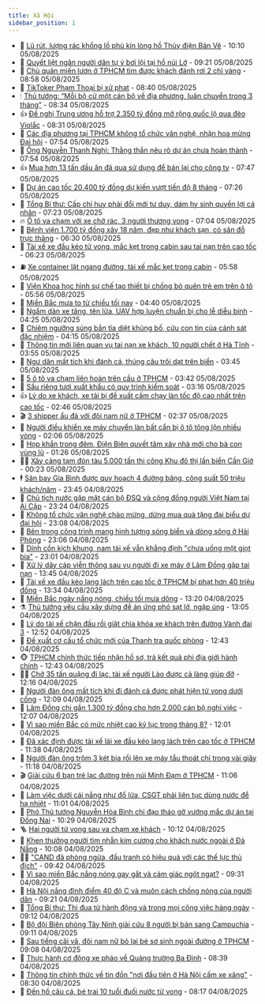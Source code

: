 ```yaml
---
title: Xã Hội
sidebar_position: 1
---
```


<!-- dantri-xa-hoi:START -->
- 🫣 [Lũ rút, lượng rác khổng lồ phủ kín lòng hồ Thủy điện Bản Vẽ](https://dantri.com.vn/xa-hoi/lu-rut-luong-rac-khong-lo-phu-kin-long-ho-thuy-dien-ban-ve-20250805154226277.htm) - 10:10 05/08/2025
- 💼 [Quyết liệt ngăn người dân tự ý bơi lội tại hồ núi Lớ](https://dantri.com.vn/xa-hoi/quyet-liet-ngan-nguoi-dan-tu-y-boi-loi-tai-ho-nui-lo-20250805145449667.htm) - 09:21 05/08/2025
- 🎊 [Chủ quán miến lươn ở TPHCM tìm được khách đánh rơi 2 chỉ vàng](https://dantri.com.vn/xa-hoi/chu-quan-mien-luon-o-tphcm-tim-duoc-khach-danh-roi-2-chi-vang-20250805102143704.htm) - 08:58 05/08/2025
- 🙉 [TikToker Phạm Thoại bị xử phạt](https://dantri.com.vn/xa-hoi/tiktoker-pham-thoai-bi-xu-phat-20250805153323484.htm) - 08:40 05/08/2025
- 🕯 [Thủ tướng: “Mỗi bộ cử một cán bộ về địa phương, luân chuyển trong 3 tháng”](https://dantri.com.vn/xa-hoi/thu-tuong-moi-bo-cu-mot-can-bo-ve-dia-phuong-luan-chuyen-trong-3-thang-20250805152546643.htm) - 08:34 05/08/2025
- 👍 [Đề nghị Trung ương hỗ trợ 2.350 tỷ đồng mở rộng quốc lộ qua đèo Violắc](https://dantri.com.vn/xa-hoi/de-nghi-trung-uong-ho-tro-2350-ty-dong-mo-rong-quoc-lo-qua-deo-violac-20250805141348900.htm) - 08:31 05/08/2025
- 🤖 [Các địa phương tại TPHCM không tổ chức văn nghệ, nhận hoa mừng Đại hội](https://dantri.com.vn/xa-hoi/cac-dia-phuong-tai-tphcm-khong-to-chuc-van-nghe-nhan-hoa-mung-dai-hoi-20250805145000054.htm) - 07:54 05/08/2025
- 🙉 [Ông Nguyễn Thanh Nghị: Thằng thắn nêu rõ dự án chưa hoàn thành](https://dantri.com.vn/xa-hoi/ong-nguyen-thanh-nghi-thang-than-neu-ro-du-an-chua-hoan-thanh-20250805143252811.htm) - 07:54 05/08/2025
- 👍 [Mua hơn 13 tấn dầu ăn đã qua sử dụng để bán lại cho công ty](https://dantri.com.vn/xa-hoi/mua-hon-13-tan-dau-an-da-qua-su-dung-de-ban-lai-cho-cong-ty-20250805140443272.htm) - 07:47 05/08/2025
- 🗽 [Dự án cao tốc 20.400 tỷ đồng dự kiến vượt tiến độ 8 tháng](https://dantri.com.vn/xa-hoi/du-an-cao-toc-20400-ty-dong-du-kien-vuot-tien-do-8-thang-20250805113441640.htm) - 07:26 05/08/2025
- 🗽 [Tổng Bí thư: Cấp chỉ huy phải đổi mới tư duy, dám hy sinh quyền lợi cá nhân](https://dantri.com.vn/xa-hoi/tong-bi-thu-cap-chi-huy-phai-doi-moi-tu-duy-dam-hy-sinh-quyen-loi-ca-nhan-20250805141336237.htm) - 07:23 05/08/2025
- 🔥 [Ô tô va chạm với xe chở rác, 3 người thương vong](https://dantri.com.vn/xa-hoi/o-to-va-cham-voi-xe-cho-rac-3-nguoi-thuong-vong-20250805134909392.htm) - 07:04 05/08/2025
- 🦒 [Bệnh viện 1.700 tỷ đồng xây 18 năm, đẹp như khách sạn, có sân đỗ trực thăng](https://dantri.com.vn/xa-hoi/benh-vien-1700-ty-dong-xay-18-nam-dep-nhu-khach-san-co-san-do-truc-thang-20250805095215044.htm) - 06:30 05/08/2025
- 🧐 [Tài xế xe đầu kéo tử vong, mắc kẹt trong cabin sau tai nạn trên cao tốc](https://dantri.com.vn/xa-hoi/tai-xe-xe-dau-keo-tu-vong-mac-ket-trong-cabin-sau-tai-nan-tren-cao-toc-20250805131534963.htm) - 06:23 05/08/2025
- ⛽️ [Xe container lật ngang đường, tài xế mắc kẹt trong cabin](https://dantri.com.vn/xa-hoi/xe-container-lat-ngang-duong-tai-xe-mac-ket-trong-cabin-20250805122131702.htm) - 05:58 05/08/2025
- 🚀 [Viện Khoa học hình sự chế tạo thiết bị chống bỏ quên trẻ em trên ô tô](https://dantri.com.vn/xa-hoi/vien-khoa-hoc-hinh-su-che-tao-thiet-bi-chong-bo-quen-tre-em-tren-o-to-20250805125146365.htm) - 05:56 05/08/2025
- 🦒 [Miền Bắc mưa to từ chiều tối nay](https://dantri.com.vn/xa-hoi/mien-bac-mua-to-tu-chieu-toi-nay-20250805111614399.htm) - 04:40 05/08/2025
- 🦅 [Ngắm dàn xe tăng, tên lửa, UAV hợp luyện chuẩn bị cho lễ diễu binh](https://dantri.com.vn/xa-hoi/ngam-dan-xe-tang-ten-lua-uav-hop-luyen-chuan-bi-cho-le-dieu-binh-20250805110903195.htm) - 04:25 05/08/2025
- 🚀 [Chiêm ngưỡng súng bắn tỉa diệt khủng bố, cứu con tin của cảnh sát đặc nhiệm](https://dantri.com.vn/xa-hoi/chiem-nguong-sung-ban-tia-diet-khung-bo-cuu-con-tin-cua-canh-sat-dac-nhiem-20250805110715422.htm) - 04:15 05/08/2025
- 🦅 [Thông tin mới liên quan vụ tai nạn xe khách, 10 người chết ở Hà Tĩnh](https://dantri.com.vn/xa-hoi/thong-tin-moi-lien-quan-vu-tai-nan-xe-khach-10-nguoi-chet-o-ha-tinh-20250805101958381.htm) - 03:55 05/08/2025
- 🤠 [Ngư dân mất tích khi đánh cá, thúng câu trôi dạt trên biển](https://dantri.com.vn/xa-hoi/ngu-dan-mat-tich-khi-danh-ca-thung-cau-troi-dat-tren-bien-20250805101801194.htm) - 03:45 05/08/2025
- 💄 [5 ô tô va chạm liên hoàn trên cầu ở TPHCM](https://dantri.com.vn/xa-hoi/5-o-to-va-cham-lien-hoan-tren-cau-o-tphcm-20250805103559321.htm) - 03:42 05/08/2025
- 🥷 [Sầu riêng tươi xuất khẩu có quy trình kiểm soát](https://dantri.com.vn/xa-hoi/sau-rieng-tuoi-xuat-khau-co-quy-trinh-kiem-soat-20250805095627822.htm) - 03:16 05/08/2025
- 👍 [Lý do xe khách, xe tải bị đề xuất cấm chạy làn tốc độ cao nhất trên cao tốc](https://dantri.com.vn/xa-hoi/ly-do-xe-khach-xe-tai-bi-de-xuat-cam-chay-lan-toc-do-cao-nhat-tren-cao-toc-20250805093950511.htm) - 02:46 05/08/2025
- 🎬 [3 shipper ẩu đả với đôi nam nữ ở TPHCM](https://dantri.com.vn/xa-hoi/3-shipper-au-da-voi-doi-nam-nu-o-tphcm-20250805091908048.htm) - 02:37 05/08/2025
- 🦒 [Người điều khiển xe máy chuyển làn bất cẩn bị ô tô tông lộn nhiều vòng](https://dantri.com.vn/xa-hoi/nguoi-dieu-khien-xe-may-chuyen-lan-bat-can-bi-o-to-tong-lon-nhieu-vong-20250805082633363.htm) - 02:06 05/08/2025
- 🌊 [Họp khẩn trong đêm, Điện Biên quyết tâm xây nhà mới cho bà con vùng lũ](https://dantri.com.vn/xa-hoi/hop-khan-trong-dem-dien-bien-quyet-tam-xay-nha-moi-cho-ba-con-vung-lu-20250805080751768.htm) - 01:26 05/08/2025
- 🧑‍💻 [Xây cảng tạm đón tàu 5.000 tấn thi công Khu đô thị lấn biển Cần Giờ](https://dantri.com.vn/xa-hoi/xay-cang-tam-don-tau-5000-tan-thi-cong-khu-do-thi-lan-bien-can-gio-20250804234330820.htm) - 00:23 05/08/2025
- 🕴 [Sân bay Gia Bình được quy hoạch 4 đường băng, công suất 50 triệu khách/năm](https://dantri.com.vn/xa-hoi/san-bay-gia-binh-duoc-quy-hoach-4-duong-bang-cong-suat-50-trieu-khachnam-20250805064101799.htm) - 23:45 04/08/2025
- 🤔 [Chủ tịch nước gặp mặt cán bộ ĐSQ và cộng đồng người Việt Nam tại Ai Cập](https://dantri.com.vn/xa-hoi/chu-tich-nuoc-gap-mat-can-bo-dsq-va-cong-dong-nguoi-viet-nam-tai-ai-cap-20250805062340754.htm) - 23:24 04/08/2025
- 💄 [Không tổ chức văn nghệ chào mừng, dừng mua quà tặng đại biểu dự đại hội](https://dantri.com.vn/xa-hoi/khong-to-chuc-van-nghe-chao-mung-dung-mua-qua-tang-dai-bieu-du-dai-hoi-20250804214639740.htm) - 23:08 04/08/2025
- 🧠 [Bên trong công trình mang hình tượng sóng biển và dòng sông ở Hải Phòng](https://dantri.com.vn/xa-hoi/ben-trong-cong-trinh-mang-hinh-tuong-song-bien-va-dong-song-o-hai-phong-20250804101335129.htm) - 23:06 04/08/2025
- 🦣 [Dính cồn kịch khung, nam tài xế vẫn khẳng định &quot;chưa uống một giọt bia&quot;](https://dantri.com.vn/xa-hoi/dinh-con-kich-khung-nam-tai-xe-van-khang-dinh-chua-uong-mot-giot-bia-20250805005730527.htm) - 23:01 04/08/2025
- 💫 [Xử lý dây cáp viễn thông sau vụ người đi xe máy ở Lâm Đồng gặp tai nạn](https://dantri.com.vn/xa-hoi/xu-ly-day-cap-vien-thong-sau-vu-nguoi-di-xe-may-o-lam-dong-gap-tai-nan-20250804194556645.htm) - 13:45 04/08/2025
- 🚀 [Tài xế xe đầu kéo lạng lách trên cao tốc ở TPHCM bị phạt hơn 40 triệu đồng](https://dantri.com.vn/xa-hoi/tai-xe-xe-dau-keo-lang-lach-tren-cao-toc-o-tphcm-bi-phat-hon-40-trieu-dong-20250804202314260.htm) - 13:34 04/08/2025
- 🤔 [Miền Bắc ngày nắng nóng, chiều tối mưa dông](https://dantri.com.vn/xa-hoi/mien-bac-ngay-nang-nong-chieu-toi-mua-dong-20250804171304164.htm) - 13:20 04/08/2025
- ⚗️ [Thủ tướng yêu cầu xây dựng đề án ứng phó sạt lở, ngập úng](https://dantri.com.vn/xa-hoi/thu-tuong-yeu-cau-xay-dung-de-an-ung-pho-sat-lo-ngap-ung-20250804200537588.htm) - 13:05 04/08/2025
- 🫶 [Lý do tài xế chặn đầu rồi giật chìa khóa xe khách trên đường Vành đai 3](https://dantri.com.vn/xa-hoi/ly-do-tai-xe-chan-dau-roi-giat-chia-khoa-xe-khach-tren-duong-vanh-dai-3-20250804194529973.htm) - 12:52 04/08/2025
- 🌮 [Đề xuất cơ cấu tổ chức mới của Thanh tra quốc phòng](https://dantri.com.vn/xa-hoi/de-xuat-co-cau-to-chuc-moi-cua-thanh-tra-quoc-phong-20250804193406882.htm) - 12:43 04/08/2025
- 🐵 [TPHCM chính thức tiếp nhận hồ sơ, trả kết quả phi địa giới hành chính](https://dantri.com.vn/xa-hoi/tphcm-chinh-thuc-tiep-nhan-ho-so-tra-ket-qua-phi-dia-gioi-hanh-chinh-20250804192428832.htm) - 12:43 04/08/2025
- 🧑‍🏫 [Chở 35 tấn quặng đi lạc, tài xế người Lào được cả làng giúp đỡ](https://dantri.com.vn/xa-hoi/cho-35-tan-quang-di-lac-tai-xe-nguoi-lao-duoc-ca-lang-giup-do-20250804181255529.htm) - 12:16 04/08/2025
- 💫 [Người đàn ông mất tích khi đi đánh cá được phát hiện tử vong dưới cống](https://dantri.com.vn/xa-hoi/nguoi-dan-ong-mat-tich-khi-di-danh-ca-duoc-phat-hien-tu-vong-duoi-cong-20250804162825330.htm) - 12:09 04/08/2025
- 🦩 [Lâm Đồng chi gần 1.300 tỷ đồng cho hơn 2.000 cán bộ nghỉ việc](https://dantri.com.vn/xa-hoi/lam-dong-chi-gan-1300-ty-dong-cho-hon-2000-can-bo-nghi-viec-20250804182643404.htm) - 12:07 04/08/2025
- 🦄 [Vì sao miền Bắc có mức nhiệt cao kỷ lục trong tháng 8?](https://dantri.com.vn/xa-hoi/vi-sao-mien-bac-co-muc-nhiet-cao-ky-luc-trong-thang-8-20250803184214359.htm) - 12:01 04/08/2025
- 💂 [Đã xác định được tài xế lái xe đầu kéo lạng lách trên cao tốc ở TPHCM](https://dantri.com.vn/xa-hoi/da-xac-dinh-duoc-tai-xe-lai-xe-dau-keo-lang-lach-tren-cao-toc-o-tphcm-20250804180239160.htm) - 11:38 04/08/2025
- 💄 [Người đàn ông trộm 3 két bia rồi lên xe máy tẩu thoát chỉ trong vài giây](https://dantri.com.vn/xa-hoi/nguoi-dan-ong-trom-3-ket-bia-roi-len-xe-may-tau-thoat-chi-trong-vai-giay-20250804173513960.htm) - 11:18 04/08/2025
- 🎬 [Giải cứu 6 bạn trẻ lạc đường trên núi Minh Đạm ở TPHCM](https://dantri.com.vn/xa-hoi/giai-cuu-6-ban-tre-lac-duong-tren-nui-minh-dam-o-tphcm-20250804174309361.htm) - 11:06 04/08/2025
- 👀 [Làm việc dưới cái nắng như đổ lửa, CSGT phải liên tục dùng nước để hạ nhiệt](https://dantri.com.vn/xa-hoi/lam-viec-duoi-cai-nang-nhu-do-lua-csgt-phai-lien-tuc-dung-nuoc-de-ha-nhiet-20250804172139843.htm) - 11:01 04/08/2025
- 💃 [Phó Thủ tướng Nguyễn Hòa Bình chỉ đạo tháo gỡ vướng mắc dự án tại Đồng Nai](https://dantri.com.vn/xa-hoi/pho-thu-tuong-nguyen-hoa-binh-chi-dao-thao-go-vuong-mac-du-an-tai-dong-nai-20250804171440964.htm) - 10:29 04/08/2025
- 🪜 [Hai người tử vong sau va chạm xe khách](https://dantri.com.vn/xa-hoi/hai-nguoi-tu-vong-sau-va-cham-xe-khach-20250804162718351.htm) - 10:12 04/08/2025
- 📝 [Khen thưởng người tìm nhẫn kim cương cho khách nước ngoài ở Đà Nẵng](https://dantri.com.vn/xa-hoi/khen-thuong-nguoi-tim-nhan-kim-cuong-cho-khach-nuoc-ngoai-o-da-nang-20250804162844842.htm) - 10:08 04/08/2025
- 🧑‍💻 [&quot;CAND đã phòng ngừa, đấu tranh có hiệu quả với các thế lực thù địch&quot;](https://dantri.com.vn/xa-hoi/cand-da-phong-ngua-dau-tranh-co-hieu-qua-voi-cac-the-luc-thu-dich-20250804162305041.htm) - 09:42 04/08/2025
- 👺 [Vì sao miền Bắc nắng nóng gay gắt và cảm giác ngột ngạt?](https://dantri.com.vn/xa-hoi/vi-sao-mien-bac-nang-nong-gay-gat-va-cam-giac-ngot-ngat-20250804161509141.htm) - 09:31 04/08/2025
- 🌮 [Hà Nội nắng đỉnh điểm 40 độ C và muôn cách chống nóng của người dân](https://dantri.com.vn/xa-hoi/ha-noi-nang-dinh-diem-40-do-c-va-muon-cach-chong-nong-cua-nguoi-dan-20250804161341646.htm) - 09:21 04/08/2025
- 🤭 [Tổng Bí thư: Thi đua từ hành động và trong mọi công việc hàng ngày](https://dantri.com.vn/xa-hoi/tong-bi-thu-thi-dua-tu-hanh-dong-va-trong-moi-cong-viec-hang-ngay-20250804142033211.htm) - 09:12 04/08/2025
- 💪 [Bộ đội Biên phòng Tây Ninh giải cứu 8 người bị bán sang Campuchia](https://dantri.com.vn/xa-hoi/bo-doi-bien-phong-tay-ninh-giai-cuu-8-nguoi-bi-ban-sang-campuchia-20250804155640030.htm) - 09:11 04/08/2025
- 🧰 [Sau tiếng cãi vã, đôi nam nữ bỏ lại bé sơ sinh ngoài đường ở TPHCM](https://dantri.com.vn/xa-hoi/sau-tieng-cai-va-doi-nam-nu-bo-lai-be-so-sinh-ngoai-duong-o-tphcm-20250804152620922.htm) - 09:08 04/08/2025
- 🤡 [Thực hành cơ động xe pháo về Quảng trường Ba Đình](https://dantri.com.vn/xa-hoi/thuc-hanh-co-dong-xe-phao-ve-quang-truong-ba-dinh-20250804152101421.htm) - 08:39 04/08/2025
- 🦆 [Thông tin chính thức về tin đồn &quot;nơi đầu tiên ở Hà Nội cấm xe xăng&quot;](https://dantri.com.vn/xa-hoi/thong-tin-chinh-thuc-ve-tin-don-noi-dau-tien-o-ha-noi-cam-xe-xang-20250804152612840.htm) - 08:30 04/08/2025
- 🦍 [Đến hồ câu cá, bé trai 10 tuổi đuối nước tử vong](https://dantri.com.vn/xa-hoi/den-ho-cau-ca-be-trai-10-tuoi-duoi-nuoc-tu-vong-20250804095608096.htm) - 08:17 04/08/2025<!-- dantri-xa-hoi:END -->
